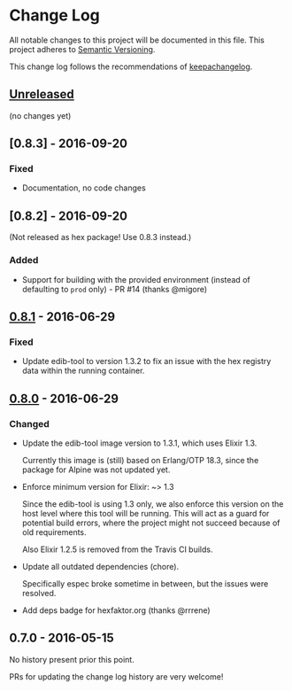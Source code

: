 # Change Log

All notable changes to this project will be documented in this file.
This project adheres to [Semantic Versioning].

This change log follows the recommendations of [keepachangelog].

## [Unreleased]

(no changes yet)

## [0.8.3] - 2016-09-20
### Fixed

- Documentation, no code changes

## [0.8.2] - 2016-09-20

(Not released as hex package! Use 0.8.3 instead.)

### Added

- Support for building with the provided environment
  (instead of defaulting to `prod` only) - PR #14 (thanks @migore)

## [0.8.1] - 2016-06-29
### Fixed

- Update edib-tool to version 1.3.2 to fix an issue with the hex
  registry data within the running container.

## [0.8.0] - 2016-06-29

### Changed

- Update the edib-tool image version to 1.3.1, which uses Elixir 1.3.

  Currently this image is (still) based on Erlang/OTP 18.3, since the package
  for Alpine was not updated yet.

- Enforce minimum version for Elixir: ~> 1.3

  Since the edib-tool is using 1.3 only, we also enforce this version on the
  host level where this tool will be running.
  This will act as a guard for potential build errors, where the project might
  not succeed because of old requirements.

  Also Elixir 1.2.5 is removed from the Travis CI builds.

- Update all outdated dependencies (chore).

  Specifically espec broke sometime in between, but the issues were resolved.

- Add deps badge for hexfaktor.org (thanks @rrrene)

## 0.7.0 - 2016-05-15

No history present prior this point.

PRs for updating the change log history are very welcome!


[Semantic Versioning]: http://semver.org/
[keepachangelog]: http://keepachangelog.com/
[Unreleased]: https://github.com/edib-tool/mix-edib/compare/v0.8.1...HEAD
[0.8.1]: https://github.com/edib-tool/mix-edib/compare/v0.8.1...v0.8.0
[0.8.0]: https://github.com/edib-tool/mix-edib/compare/v0.8.0...v0.7.0
